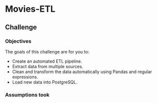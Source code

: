 # Movies-ETL

## Challenge

### Objectives
The goals of this challenge are for you to:

- Create an automated ETL pipeline.
- Extract data from multiple sources.
- Clean and transform the data automatically using Pandas and regular expressions.
- Load new data into PostgreSQL.

### Assumptions took
